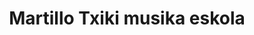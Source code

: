 ---
title : "Martillo Txiki musika eskola"
# full screen navigation
first_name : ""
last_name : "Igor De Castro"
bg_image : "images/backgrounds/igor-drumming.jpg"
# animated text loop
occupations:
- "Baterijole profesionala"
- "Hezitzailea"
- "Gogotsua"

# slider background image loop
slider_images:
- "images/slider/slider-1.jpg"
- "images/slider/slider-2.jpg"
- "images/slider/slider-3.jpg"

# button
button:
  enable : true
  label : "Kontaktatu"
  link : "#contact"


# custom style
custom_class: "" 
custom_attributes: "" 
custom_css: ""

---